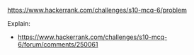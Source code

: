 https://www.hackerrank.com/challenges/s10-mcq-6/problem

Explain:

- https://www.hackerrank.com/challenges/s10-mcq-6/forum/comments/250061
